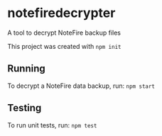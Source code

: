 # notefiredecrypter
A tool to decrypt NoteFire backup files

This project was created with `npm init`

## Running
To decrypt a NoteFire data backup, run: `npm start`

## Testing
To run unit tests, run: `npm test`